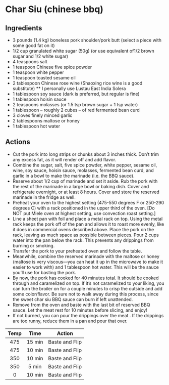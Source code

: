 # Char Siu (chinese bbq)


## Ingredients
* 3 pounds (1.4 kg) boneless pork shoulder/pork butt (select a piece with some good fat on it)
*  1/2 cup granulated white sugar (50g) (or use equivalent of1/2 brown sugar and 1/2 white sugar)
*  4 teaspoons salt
*  1 teaspoon Chinese five spice powder
*  1 teaspoon white pepper
*  1 teaspoon toasted sesame oil
*  2 tablespoon Chinese rose wine (Shaoxing rice wine is a good substitute)
** I personally use Lustau East India Solera
*  1 tablespoon soy sauce (dark is preferred, but regular is fine)
*  1 tablespoon hoisin sauce
*  2 teaspoons molasses (or 1.5 tsp brown sugar + 1 tsp water)
*  1 tablespoon – roughly 2 cubes – of red fermented bean curd
*  3 cloves finely minced garlic
*  2 tablespoons maltose or honey
*  1 tablespoon hot water




## Actions

* Cut the pork into long strips or chunks about 3 inches thick. Don’t trim any excess fat, as it will render off and add flavor.
*  Combine the sugar, salt, five spice powder, white pepper, sesame oil, wine, soy sauce, hoisin sauce, molasses, fermented bean curd, and garlic in a bowl to make the marinade (i.e. the BBQ sauce).
*  Reserve about 1/2 cup  of marinade and set it aside. Rub the pork with the rest of the marinade in a large bowl or baking dish. Cover and refrigerate overnight, or at least 8 hours. Cover and store the reserved marinade in the fridge as well.
*  Preheat your oven to the highest setting (475-550 degrees F or 250-290 degrees C) with a rack positioned in the upper third of the oven. [Do NOT put Miele oven at highest setting, use convection roast setting.]
*  Line a sheet pan with foil and place a metal rack on top. Using the metal rack keeps the pork off of the pan and allows it to roast more evenly, like it does in commercial ovens described above. Place the pork on the rack, leaving as much space as possible between pieces. Pour 2 cups water into the pan below the rack. This prevents any drippings from burning or smoking.
*  Transfer the pork to your preheated oven and follow the table.
*  Meanwhile, combine the reserved marinade with the maltose or honey (maltose is very viscous––you can heat it up in the microwave to make it easier to work with) and 1 tablespoon hot water. This will be the sauce you’ll use for basting the pork.
*  By now, the pork has cooked for 40 minutes total. It should be cooked through and caramelized on top. If it’s not caramelized to your liking, you can turn the broiler on for a couple minutes to crisp the outside and add some color/flavor. Be sure not to walk away during this process, since the sweet char siu BBQ sauce can burn if left unattended.
*  Remove from the oven and baste with the last bit of reserved BBQ sauce. Let the meat rest for 10 minutes before slicing, and enjoy!
* If not burned, you can pour the drippings over the meat . If the drippings are too runny, reduce them in a pan and pour that over.




| Temp  | Time  | Action |
| :------------: |:---------------:| :-----:|
| 475      | 15 min | Baste and Flip |
| 475      | 10 min |   Baste and Flip |
| 350 | 10 min | Baste and Flip  |
| 350 | 5 min | Baste and Flip |
| 0 | 10 min | Baste and Flip |

